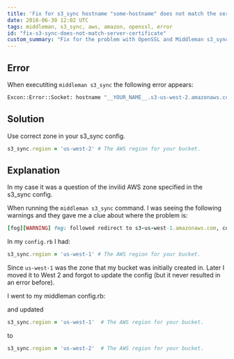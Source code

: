 ```yaml
---
title: 'Fix for s3_sync hostname "some-hostname" does not match the server certificate'
date: 2018-06-30 12:02 UTC
tags: middleman, s3_sync, aws, amazon, openssl, error
id: "fix-s3-sync-does-not-match-server-certificate"
custom_summary: "Fix for the problem with OpenSSL and Middleman s3_sync."
---
```


## Error

When executiting `middleman s3_sync` the following error appears:

```bash
Excon::Error::Socket: hostname "__YOUR_NAME__.s3-us-west-2.amazonaws.com" does not match the server certificate (OpenSSL::SSL::SSLError)
```

## Solution

Use correct zone in your s3_sync config.

```ruby
s3_sync.region = 'us-west-2' # The AWS region for your bucket.
```

## Explanation

In my case it was a question of the invilid AWS zone specified in the s3_sync config.

When running the `middleman s3_sync` command. I was seeing the following warnings and they gave me a clue about where the problem is:

```ruby
[fog][WARNING] fog: followed redirect to s3-us-west-1.amazonaws.com, connecting to the matching region will be more performant
```

In my `config.rb` I had:

```ruby
s3_sync.region = 'us-west-1' # The AWS region for your bucket.
```

Since `us-west-1` was the zone that my bucket was initially created in. Later I moved it to West 2 and forgot to update the config (but it never resulted in an error before).

I went to my middleman config.rb:

and updated

```ruby
s3_sync.region = 'us-west-1'  # The AWS region for your bucket.
```

to

```ruby
s3_sync.region = 'us-west-2'  # The AWS region for your bucket.
```
